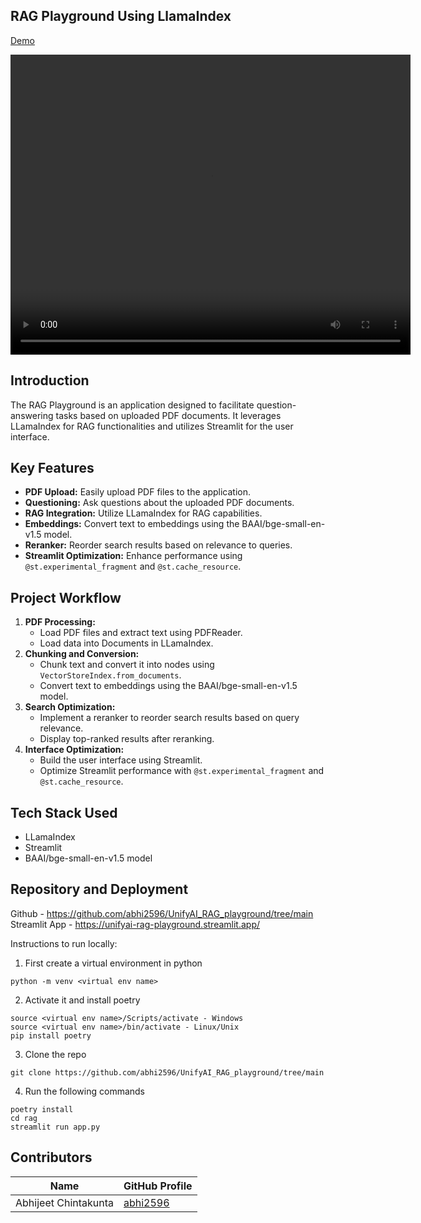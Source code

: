 ## RAG Playground Using LlamaIndex
[Demo](https://github.com/unifyai/demos/assets/43880587/aba328d2-4c9e-4cd4-a6aa-82657e806145)

<video width="640" height="480" autoplay>
  <source src="../../../../_static/RAG_LlamaIndex.mp4" type="video/mp4">
Your browser does not support the video tag.
</video>

## Introduction 

The RAG Playground is an application designed to facilitate question-answering tasks based on uploaded PDF documents. It leverages LLamaIndex for RAG functionalities and utilizes Streamlit for the user interface.

## Key Features

- **PDF Upload:** Easily upload PDF files to the application.
- **Questioning:** Ask questions about the uploaded PDF documents.
- **RAG Integration:** Utilize LLamaIndex for RAG capabilities.
- **Embeddings:** Convert text to embeddings using the BAAI/bge-small-en-v1.5 model.
- **Reranker:** Reorder search results based on relevance to queries.
- **Streamlit Optimization:** Enhance performance using `@st.experimental_fragment` and `@st.cache_resource`.

## Project Workflow

1. **PDF Processing:**
   - Load PDF files and extract text using PDFReader.
   - Load data into Documents in LLamaIndex.
2. **Chunking and Conversion:**
   - Chunk text and convert it into nodes using `VectorStoreIndex.from_documents`.
   - Convert text to embeddings using the BAAI/bge-small-en-v1.5 model.
3. **Search Optimization:**
   - Implement a reranker to reorder search results based on query relevance.
   - Display top-ranked results after reranking.
4. **Interface Optimization:**
   - Build the user interface using Streamlit.
   - Optimize Streamlit performance with `@st.experimental_fragment` and `@st.cache_resource`.

## Tech Stack Used

- LLamaIndex
- Streamlit
- BAAI/bge-small-en-v1.5 model

## Repository and Deployment
Github - https://github.com/abhi2596/UnifyAI_RAG_playground/tree/main
Streamlit App - https://unifyai-rag-playground.streamlit.app/

Instructions to run locally:

1. First create a virtual environment in python 

```
python -m venv <virtual env name>
```
2. Activate it and install poetry 

```
source <virtual env name>/Scripts/activate - Windows
source <virtual env name>/bin/activate - Linux/Unix
pip install poetry
```
3. Clone the repo

```
git clone https://github.com/abhi2596/UnifyAI_RAG_playground/tree/main
```
4. Run the following commands

```
poetry install 
cd rag
streamlit run app.py
```

## Contributors

| Name | GitHub Profile |
|------|----------------|
| Abhijeet Chintakunta | [abhi2596](https://github.com/abhi2596) |
